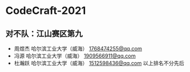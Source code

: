 # CodeCraft-2021
## 对不队：江山赛区第九
- 周煜杰 哈尔滨工业大学（威海） 1768474255@qq.com 
- 冯源 哈尔滨工业大学（威海） 1909566911@qq.com
- 杜瀚跃 哈尔滨工业大学（威海） 1512598436@qq.com
以上排名不分先后

